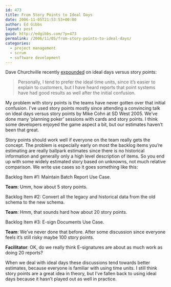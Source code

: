 ```yaml
---
id: 473
title: From Story Points to Ideal Days
date: 2006-11-05T21:53:53+00:00
author: Ed Gibbs
layout: post
guid: http://edgibbs.com/?p=473
permalink: /2006/11/05/from-story-points-to-ideal-days/
categories:
  - project management
  - scrum
  - software development
---
```

Dave Churchville recently [expounded](http://www.extremeplanner.com/blog/2006/11/agile-estimating-how-long-is-ideal-day.html) on ideal days versus story points:

> Personally, I tend to prefer the ideal time units, since it&#8217;s easier to explain to customers, but I have heard reports that point systems have had good results as well after the initial confusion.

My problem with story points is the teams have never gotten over that initial confusion. I&#8217;ve used story points mostly since attending a convincing talk on ideal days versus story points by Mike Cohn at SD West 2005. We&#8217;ve done many &#8216;planning poker&#8217; sessions with cards and story points. I think some developers enjoyed the game aspect a bit, but our estimates haven&#8217;t been that great.

Story points should work well if everyone on the team really gets the concept. The problem is especially early on most the backlog items you&#8217;re estimating are really ballpark estimates since there is no historical information and generally only a high level description of items. So you end up with some widely estimated story based on unknowns, not much relative comparison. We write use cases so it goes something like this:

Backlog Item #1: Maintain Batch Report Use Case.
  
**Team**: Umm, how about 5 story points.

Backlog Item #2: Convert all the legacy and historical data from the old schema to the new schema.
  
**Team**: Hmm, that sounds hard how about 20 story points.

Backlog Item #3: E-sign Documents Use Case.
  
**Team**: We&#8217;ve never done that before. After some discussion since everyone feels it&#8217;s still risky maybe 100 story points.

**Facilitator**: OK, do we really think E-signatures are about as much work as doing 20 reports?

When we deal with ideal days these discussions tend towards better estimates, because everyone is familiar with using time units. I still think story points are a great idea in theory, but I&#8217;ve fallen back to using ideal days because it hasn&#8217;t played out as well in practice.
